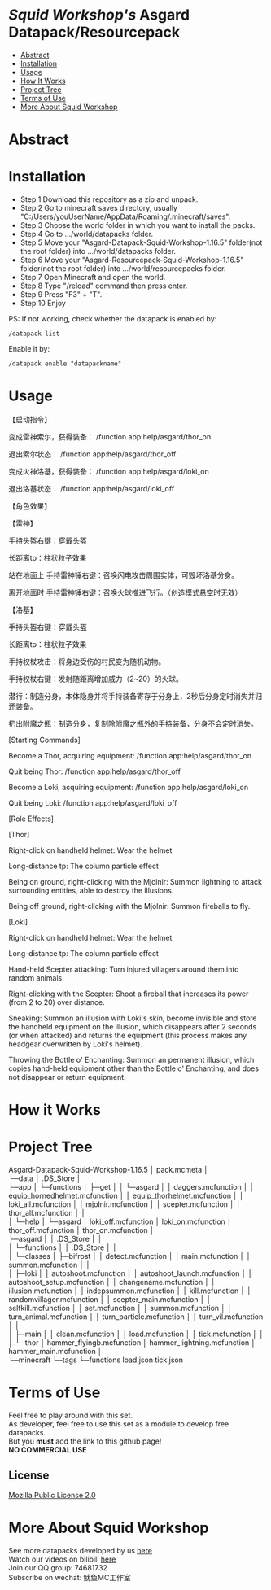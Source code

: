 # _Squid Workshop's_ Asgard Datapack/Resourcepack


- [Abstract](#Abstract)
- [Installation](#Installation)
- [Usage](#Usage)
- [How It Works](#How-It-Works)
- [Project Tree](#Project-Tree)
- [Terms of Use](#Terms-of-Use)
- [More About Squid Workshop](#More-About-Squid-Workshop)

# Abstract


# Installation
- Step 1 Download this repository as a zip and unpack.
- Step 2 Go to minecraft saves directory, usually "C:/Users/youUserName/AppData/Roaming/.minecraft/saves".
- Step 3 Choose the world folder in which you want to install the packs.
- Step 4 Go to .../world/datapacks folder.
- Step 5 Move your "Asgard-Datapack-Squid-Workshop-1.16.5" folder(not the root folder) into .../world/datapacks folder.
- Step 6 Move your "Asgard-Resourcepack-Squid-Workshop-1.16.5" folder(not the root folder) into .../world/resourcepacks folder.
- Step 7 Open Minecraft and open the world.
- Step 8 Type "/reload" command then press enter.
- Step 9 Press "F3" + "T".
- Step 10 Enjoy

PS: If not working, check whether the datapack is enabled by:

	/datapack list
Enable it by:

	/datapack enable "datapackname"
  
# Usage
  【启动指令】
  
  变成雷神索尔，获得装备：
  /function app:help/asgard/thor_on
  
  退出索尔状态：
  /function app:help/asgard/thor_off
  
  变成火神洛基，获得装备：
  /function app:help/asgard/loki_on
  
  退出洛基状态：
  /function app:help/asgard/loki_off
  
  
  【角色效果】
  
  【雷神】
  
  手持头盔右键：穿戴头盔
  
  长距离tp：柱状粒子效果
  
  站在地面上 手持雷神锤右键：召唤闪电攻击周围实体，可毁坏洛基分身。
  
  离开地面时 手持雷神锤右键：召唤火球推进飞行。（创造模式悬空时无效）

  【洛基】
  
  手持头盔右键：穿戴头盔
  
  长距离tp：柱状粒子效果
  
  手持权杖攻击：将身边受伤的村民变为随机动物。
  
  手持权杖右键：发射随距离增加威力（2~20）的火球。
  
  潜行：制造分身，本体隐身并将手持装备寄存于分身上，2秒后分身定时消失并归还装备。
  
  扔出附魔之瓶：制造分身，复制除附魔之瓶外的手持装备，分身不会定时消失。



[Starting Commands]

Become a Thor, acquiring equipment:
/function app:help/asgard/thor_on

Quit being Thor:
/function app:help/asgard/thor_off

Become a Loki, acquiring equipment:
/function app:help/asgard/loki_on

Quit being Loki:
/function app:help/asgard/loki_off


[Role Effects]

[Thor]

Right-click on handheld helmet: Wear the helmet

Long-distance tp: The column particle effect

Being on ground, right-clicking with the Mjolnir: Summon lightning to attack surrounding entities, able to destroy the illusions.

Being off ground, right-clicking with the Mjolnir: Summon fireballs to fly.

[Loki]

Right-click on handheld helmet: Wear the helmet

Long-distance tp: The column particle effect

Hand-held Scepter attacking: Turn injured villagers around them into random animals.

Right-clicking with the Scepter: Shoot a fireball that increases its power (from 2 to 20) over distance.

Sneaking: Summon an illusion with Loki's skin, become invisible and store the handheld equipment on the illusion, which disappears after 2 seconds (or when attacked) and returns the equipment (this process makes any headgear overwritten by Loki's helmet).
	
Throwing the Bottle o' Enchanting: Summon an permanent illusion, which copies hand-held equipment other than the Bottle o' Enchanting, and does not disappear or return equipment.

# How it Works


# Project Tree

Asgard-Datapack-Squid-Workshop-1.16.5
    │  pack.mcmeta
    │  
    └─data
        │  .DS_Store
        │  
        ├─app
        │  └─functions
        │      ├─get
        │      │  └─asgard
        │      │          daggers.mcfunction
        │      │          equip_hornedhelmet.mcfunction
        │      │          equip_thorhelmet.mcfunction
        │      │          loki_all.mcfunction
        │      │          mjolnir.mcfunction
        │      │          scepter.mcfunction
        │      │          thor_all.mcfunction
        │      │          
        │      └─help
        │          └─asgard
        │                  loki_off.mcfunction
        │                  loki_on.mcfunction
        │                  thor_off.mcfunction
        │                  thor_on.mcfunction
        │                  
        ├─asgard
        │  │  .DS_Store
        │  │  
        │  └─functions
        │      │  .DS_Store
        │      │  
        │      └─classes
        │          ├─bifrost
        │          │      detect.mcfunction
        │          │      main.mcfunction
        │          │      summon.mcfunction
        │          │      
        │          ├─loki
        │          │      autoshoot.mcfunction
        │          │      autoshoot_launch.mcfunction
        │          │      autoshoot_setup.mcfunction
        │          │      changename.mcfunction
        │          │      illusion.mcfunction
        │          │      indepsummon.mcfunction
        │          │      kill.mcfunction
        │          │      randomvillager.mcfunction
        │          │      scepter_main.mcfunction
        │          │      selfkill.mcfunction
        │          │      set.mcfunction
        │          │      summon.mcfunction
        │          │      turn_animal.mcfunction
        │          │      turn_particle.mcfunction
        │          │      turn_vil.mcfunction
        │          │      
        │          ├─main
        │          │      clean.mcfunction
        │          │      load.mcfunction
        │          │      tick.mcfunction
        │          │      
        │          └─thor
        │                  hammer_flyingb.mcfunction
        │                  hammer_lightning.mcfunction
        │                  hammer_main.mcfunction
        │                  
        └─minecraft
            └─tags
                └─functions
                        load.json
                        tick.json

# Terms of Use
Feel free to play around with this set. \
As developer, feel free to use this set as a module to develop free datapacks. \
But you **must** add the link to this github page! \
**NO COMMERCIAL USE**
## License
[Mozilla Public License 2.0](https://github.com/MingshiYangUIUC/Autoaim-Minecraft-Squid-Workshop-Project/blob/main/LICENSE)


# More About Squid Workshop
See more datapacks developed by us [here](https://github.com/Squid-Workshop/MinecraftDatapacksProject) \
Watch our videos on bilibili [here](https://space.bilibili.com/649645265?from=search&seid=778816111336987286) \
Join our QQ group: 74681732 \
Subscribe on wechat: 鱿鱼MC工作室 
